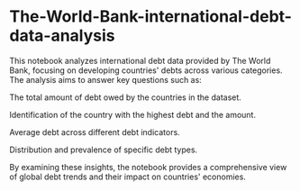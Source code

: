 # The-World-Bank-international-debt-data-analysis

This notebook analyzes international debt data provided by The World Bank, focusing on developing countries' debts across various categories. The analysis aims to answer key questions such as:

The total amount of debt owed by the countries in the dataset.

Identification of the country with the highest debt and the amount.

Average debt across different debt indicators.

Distribution and prevalence of specific debt types.

By examining these insights, the notebook provides a comprehensive view of global debt trends and their impact on countries' economies.
